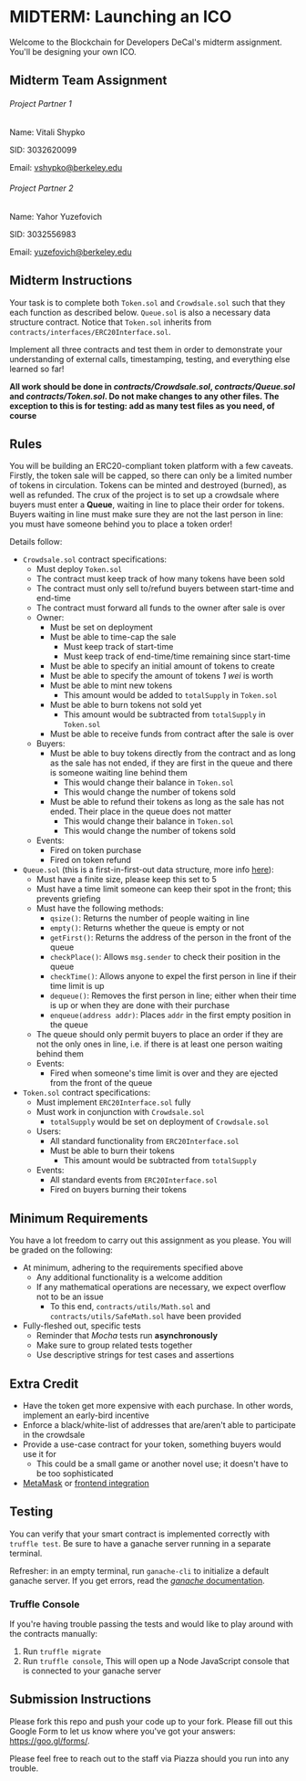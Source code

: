 # MIDTERM: Launching an ICO
Welcome to the Blockchain for Developers DeCal's midterm assignment. You'll be designing your own ICO.

## Midterm Team Assignment

###### Project Partner 1

Name: Vitali Shypko

SID: 3032620099

Email: vshypko@berkeley.edu

###### Project Partner 2

Name: Yahor Yuzefovich

SID: 3032556983

Email: yuzefovich@berkeley.edu

## Midterm Instructions

Your task is to complete both `Token.sol` and `Crowdsale.sol` such that they each function as described below. `Queue.sol` is also a necessary data structure contract. Notice that `Token.sol` inherits from `contracts/interfaces/ERC20Interface.sol`.

Implement all three contracts and test them in order to demonstrate your understanding of external calls, timestamping, testing, and everything else learned so far!

**All work should be done in _contracts/Crowdsale.sol_, _contracts/Queue.sol_ and _contracts/Token.sol_. Do not make changes to any other files. The exception to this is for testing: add as many test files as you need, of course**

## Rules
You will be building an ERC20-compliant token platform with a few caveats. Firstly, the token sale will be capped, so there can only be a limited number of tokens in circulation. Tokens can be minted and destroyed (burned), as well as refunded. The crux of the project is to set up a crowdsale where buyers must enter a **Queue**, waiting in line to place their order for tokens. Buyers waiting in line must make sure they are not the last person in line: you must have someone behind you to place a token order!

Details follow:
* `Crowdsale.sol` contract specifications:
    * Must deploy `Token.sol`
    * The contract must keep track of how many tokens have been sold
    * The contract must only sell to/refund buyers between start-time and end-time
    * The contract must forward all funds to the owner after sale is over
    * Owner:
        * Must be set on deployment
        * Must be able to time-cap the sale
            * Must keep track of start-time
            * Must keep track of end-time/time remaining since start-time
        * Must be able to specify an initial amount of tokens to create
        * Must be able to specify the amount of tokens _1 wei_ is worth
        * Must be able to mint new tokens
            * This amount would be added to `totalSupply` in `Token.sol`
        * Must be able to burn tokens not sold yet
            * This amount would be subtracted from `totalSupply` in `Token.sol`
        * Must be able to receive funds from contract after the sale is over
    * Buyers:
        * Must be able to buy tokens directly from the contract and as long as the sale has not ended, if they are first in the queue and there is someone waiting line behind them
            * This would change their balance in `Token.sol`
            * This would change the number of tokens sold
        * Must be able to refund their tokens as long as the sale has not ended. Their place in the queue does not matter
            * This would change their balance in `Token.sol`
            * This would change the number of tokens sold
    * Events:
        * Fired on token purchase
        * Fired on token refund
* `Queue.sol` (this is a first-in-first-out data structure, more info [here](http://interactivepython.org/courselib/static/pythonds/BasicDS/ImplementingaQueueinPython.html)):
    * Must have a finite size, please keep this set to 5
    * Must have a time limit someone can keep their spot in the front; this prevents griefing
    * Must have the following methods:
        * `qsize()`: Returns the number of people waiting in line
        * `empty()`: Returns whether the queue is empty or not
        * `getFirst()`: Returns the address of the person in the front of the queue
        * `checkPlace()`: Allows `msg.sender` to check their position in the queue
        * `checkTime()`: Allows anyone to expel the first person in line if their time limit is up
        * `dequeue()`: Removes the first person in line; either when their time is up or when they are done with their purchase
        * `enqueue(address addr)`: Places `addr` in the first empty position in the queue
    * The queue should only permit buyers to place an order if they are not the only ones in line, i.e. if there is at least one person waiting behind them
    * Events:
        * Fired when someone's time limit is over and they are ejected from the front of the queue
* `Token.sol` contract specifications:
    * Must implement `ERC20Interface.sol` fully
    * Must work in conjunction with `Crowdsale.sol`
        * `totalSupply` would be set on deployment of `Crowdsale.sol`
    * Users:
        * All standard functionality from `ERC20Interface.sol`
        * Must be able to burn their tokens
            * This amount would be subtracted from `totalSupply`
    * Events:
        * All standard events from `ERC20Interface.sol`
        * Fired on buyers burning their tokens

## Minimum Requirements
You have a lot freedom to carry out this assignment as you please. You will be graded on the following:
* At minimum, adhering to the requirements specified above
    * Any additional functionality is a welcome addition
    * If any mathematical operations are necessary, we expect overflow not to be an issue
        * To this end, `contracts/utils/Math.sol` and `contracts/utils/SafeMath.sol` have been provided
* Fully-fleshed out, specific tests
    * Reminder that _Mocha_ tests run **asynchronously**
    * Make sure to group related tests together
    * Use descriptive strings for test cases and assertions

## Extra Credit
* Have the token get more expensive with each purchase. In other words, implement an early-bird incentive
* Enforce a black/white-list of addresses that are/aren't able to participate in the crowdsale
* Provide a use-case contract for your token, something buyers would use it for
    * This could be a small game or another novel use; it doesn't have to be too sophisticated
* [MetaMask](https://metamask.io/) or [frontend integration](https://github.com/ethereum/web3.js/)

## Testing
You can verify that your smart contract is implemented correctly with `truffle test`. Be sure to have a ganache server running in a separate terminal.

Refresher: in an empty terminal, run `ganache-cli` to initialize a default ganache server. If you get errors, read the [_ganache_ documentation](https://github.com/trufflesuite/ganache-cli).

### Truffle Console
If you're having trouble passing the tests and would like to play around with the contracts manually:
1. Run `truffle migrate`
2. Run `truffle console`, This will open up a Node JavaScript console that is connected to your ganache server

## Submission Instructions
Please fork this repo and push your code up to your fork. Please fill out this Google Form to let us know where you've got your answers: https://goo.gl/forms/<xyz>.

Please feel free to reach out to the staff via Piazza should you run into any trouble.